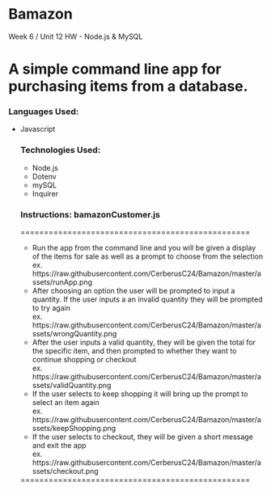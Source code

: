 # Bamazon
Week 6 / Unit 12 HW - Node.js &amp; MySQL


<h1>A simple command line app for purchasing items from a database.</h1>

<h3>Languages Used:</h3>
<ul>
  <li>Javascript</li>

<h3>Technologies Used:</h3>
<ul>
  <li>Node.js</li>
  <li>Dotenv</li>
  <li>mySQL</li>
  <li>Inquirer</li>
</ul>

<h3>Instructions: bamazonCustomer.js</h3>

=================================================
<ul>
  <li>Run the app from the command line and you will be given a display of the items for sale as well as a prompt to choose from the selection</li>
  ex. https://raw.githubusercontent.com/CerberusC24/Bamazon/master/assets/runApp.png
  
  <li>After choosing an option the user will be prompted to input a quantity. If the user inputs a an invalid quantity they will be prompted to try again</li>
  ex. https://raw.githubusercontent.com/CerberusC24/Bamazon/master/assets/wrongQuantity.png
  
  <li>After the user inputs a valid quantity, they will be given the total for the specific item, and then prompted to whether they want to continue shopping or checkout</li>
  ex. https://raw.githubusercontent.com/CerberusC24/Bamazon/master/assets/validQuantity.png
  
  <li>If the user selects to keep shopping it will bring up the prompt to select an item again</li>
  ex. https://raw.githubusercontent.com/CerberusC24/Bamazon/master/assets/keepShopping.png
  
  <li>If the user selects to checkout, they will be given a short message and exit the app</li>
  ex. https://raw.githubusercontent.com/CerberusC24/Bamazon/master/assets/checkout.png
  
</ul>
=================================================
